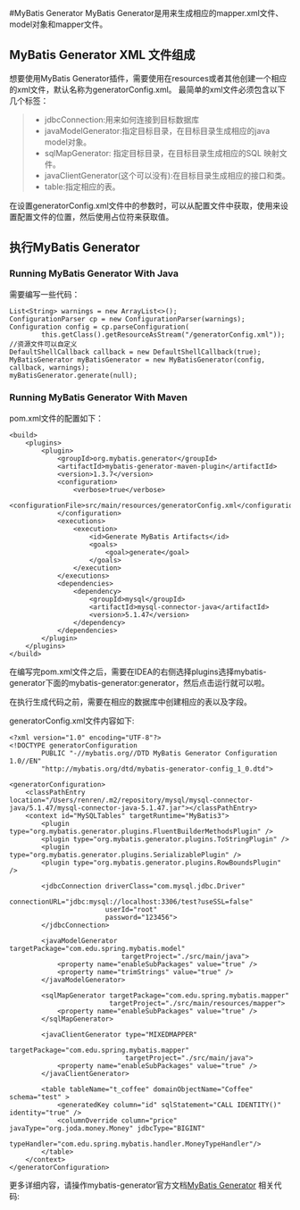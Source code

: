 #MyBatis Generator
MyBatis Generator是用来生成相应的mapper.xml文件、model对象和mapper文件。

## MyBatis Generator XML 文件组成
想要使用MyBatis Generator插件，需要使用在resources或者其他创建一个相应的xml文件，默认名称为generatorConfig.xml。
最简单的xml文件必须包含以下几个标签：
>* jdbcConnection:用来如何连接到目标数据库
>* javaModelGenerator:指定目标目录，在目标目录生成相应的java model对象。
>* sqlMapGenerator: 指定目标目录，在目标目录生成相应的SQL 映射文件。
>* javaClientGenerator(这个可以没有):在目标目录生成相应的接口和类。
>* table:指定相应的表。

在设置generatorConfig.xml文件中的参数时，可以从配置文件中获取，使用<classPathEntry>来设置配置文件的位置，然后使用占位符来获取值。
## 执行MyBatis Generator
### Running MyBatis Generator With Java
需要编写一些代码：
```
List<String> warnings = new ArrayList<>();
ConfigurationParser cp = new ConfigurationParser(warnings);
Configuration config = cp.parseConfiguration(
        this.getClass().getResourceAsStream("/generatorConfig.xml")); //资源文件可以自定义
DefaultShellCallback callback = new DefaultShellCallback(true);
MyBatisGenerator myBatisGenerator = new MyBatisGenerator(config, callback, warnings);
myBatisGenerator.generate(null);
```
### Running MyBatis Generator With Maven
pom.xml文件的配置如下：
```
<build>
    <plugins>
        <plugin>
            <groupId>org.mybatis.generator</groupId>
            <artifactId>mybatis-generator-maven-plugin</artifactId>
            <version>1.3.7</version>
            <configuration>
                <verbose>true</verbose>
                <configurationFile>src/main/resources/generatorConfig.xml</configurationFile>
            </configuration>
            <executions>
                <execution>
                    <id>Generate MyBatis Artifacts</id>
                    <goals>
                        <goal>generate</goal>
                    </goals>
                </execution>
            </executions>
            <dependencies>
                <dependency>
                    <groupId>mysql</groupId>
                    <artifactId>mysql-connector-java</artifactId>
                    <version>5.1.47</version>
                </dependency>
            </dependencies>
        </plugin>
    </plugins>
</build>
```
在编写完pom.xml文件之后，需要在IDEA的右侧选择plugins选择mybatis-generator下面的mybatis-generator:generator，然后点击运行就可以啦。

在执行生成代码之前，需要在相应的数据库中创建相应的表以及字段。

generatorConfig.xml文件内容如下:
```
<?xml version="1.0" encoding="UTF-8"?>
<!DOCTYPE generatorConfiguration
        PUBLIC "-//mybatis.org//DTD MyBatis Generator Configuration 1.0//EN"
        "http://mybatis.org/dtd/mybatis-generator-config_1_0.dtd">

<generatorConfiguration>
    <classPathEntry location="/Users/renren/.m2/repository/mysql/mysql-connector-java/5.1.47/mysql-connector-java-5.1.47.jar"></classPathEntry>
    <context id="MySQLTables" targetRuntime="MyBatis3">
        <plugin type="org.mybatis.generator.plugins.FluentBuilderMethodsPlugin" />
        <plugin type="org.mybatis.generator.plugins.ToStringPlugin" />
        <plugin type="org.mybatis.generator.plugins.SerializablePlugin" />
        <plugin type="org.mybatis.generator.plugins.RowBoundsPlugin" />

        <jdbcConnection driverClass="com.mysql.jdbc.Driver"
                        connectionURL="jdbc:mysql://localhost:3306/test?useSSL=false"
                        userId="root"
                        password="123456">
        </jdbcConnection>

        <javaModelGenerator targetPackage="com.edu.spring.mybatis.model"
                            targetProject="./src/main/java">
            <property name="enableSubPackages" value="true" />
            <property name="trimStrings" value="true" />
        </javaModelGenerator>

        <sqlMapGenerator targetPackage="com.edu.spring.mybatis.mapper"
                         targetProject="./src/main/resources/mapper">
            <property name="enableSubPackages" value="true" />
        </sqlMapGenerator>

        <javaClientGenerator type="MIXEDMAPPER"
                             targetPackage="com.edu.spring.mybatis.mapper"
                             targetProject="./src/main/java">
            <property name="enableSubPackages" value="true" />
        </javaClientGenerator>

        <table tableName="t_coffee" domainObjectName="Coffee" schema="test" >
            <generatedKey column="id" sqlStatement="CALL IDENTITY()" identity="true" />
            <columnOverride column="price" javaType="org.joda.money.Money" jdbcType="BIGINT"
                            typeHandler="com.edu.spring.mybatis.handler.MoneyTypeHandler"/>
        </table>
    </context>
</generatorConfiguration>
```
更多详细内容，请操作mybatis-generator官方文档[MyBatis Generator](http://www.mybatis.org/generator/index.html)
相关代码: